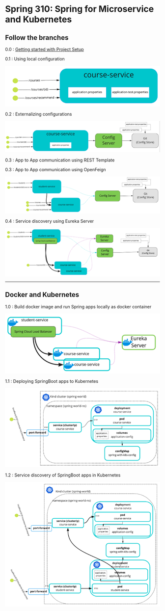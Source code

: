 # Spring 310: Spring for Microservice and Kubernetes

Follow the branches
-----

0.0 : [Getting started with Project Setup](//tree/0.0-get-started)

0.1 : Using local configuration

![course service with internal configuration](illustrations/001-course-service-internal-config.png)

0.2 : Externalizing configurations

![course service with externalized configuration](illustrations/002-course-service-external-config.png)

0.3 : App to App communication using REST Template

0.3 : App to App communication using OpenFeign

![app to app communication using REST](illustrations/003-app2app-rest-communication.png) 

0.4 : Service discovery using Eureka Server

![service registry using eureka server](illustrations/004-integrated-with-service-registry.png) 

---

## Docker and Kubernetes

1.0 : Build docker image and run Spring apps locally as docker container

![dockerize springboot app](illustrations/005-dockerized-springboot-app.png)

1.1 : Deploying SpringBoot apps to Kubernetes

![deploy springboot app to kubernetes](illustrations/006-deploy-springboot-to-k8s.png)

1.2 : Service discovery of SpringBoot apps in Kubernetes

![deploy springboot app to kubernetes](illustrations/007-k8s-with-service-discovery.png)
